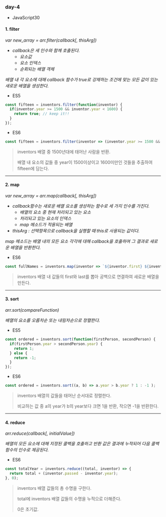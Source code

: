 ### day-4

* JavaScript30

#### 1. filter 

*var new_array = arr.filter(callback[, thisArg])*

* *callback은 세 인수와 함께 호출된다.*
  * *요소값*
  * *요소 인덱스*
  * *순회되는 배열 객체*

*배열 내 각 요소에 대해 callback 함수가 true로 강제하는 조건에 맞는 모든 값이 있는 새로운 배열을 생성한다.*

* ES5

```javascript
const fifteen = inventors.filter(function(inventor) {
  if(inventor.year >= 1500 && inventor.year < 1600) {
	return true; // keep it!!
  }
});
```

* ES6

```javascript
const fifteen = inventors.filter(inventor => (inventor.year >= 1500 && inventor.year < 1600));
```

> inventors 배열 중 1500년대에 태어난 사람을 반환.
>
> 배열 내 요소의 값들 중 year이 1500이상이고 1600미만인 것들을 추출하여 fifteen에 담는다. 

---

#### 2. map 

*var new_array = arr.map(callback[, thisArg])*

* *callback함수는 새로운 배열 요소를 생성하는 함수로 세 가지 인수를 가진다.*
  * *배열의 요소 중 현재 처리되고 있는 요소*
  * *처리되고 있는 요소의 인덱스*
  * *map 메소드가 적용되는 배열*
* *thisArg : 선택항목으로 callback을 실행할 때 this로 사용되는 값이다.*

*map 메소드는 배열 내의 모든 요소 각각에 대해 callback을 호출하여 그 결과로 새로운 배열을 반환한다.*

* ES6

```javascript
const fullNames = inventors.map(inventor => `${inventor.first} ${inventor.last}`);
```

> inventors 배열 내 값들의 first와 last를 뽑아 공백으로 연결하여 새로운 배열을 만든다.

---

#### 3. sort

*arr.sort(compareFunction)*

*배열의 요소를 오름차순 또는 내림차순으로 정렬한다.*

* ES5

```javascript
const ordered = inventors.sort(function(firstPerson, secondPerson) {
  if(firstPerson.year > secondPerson.year) {
    return 1;
  } else {
    return -1;
  }
});
```

* ES6

```javascript
const ordered = inventors.sort((a, b) => a.year > b.year ? 1 : -1 );
```

> inventors 배열의 값들을 태어난 순서대로 정렬한다.
>
> 비교하는 값 중 a의 year가 b의 year보다 크면 1을 반환, 작으면 -1을 반환한다.

---

#### 4. reduce

*arr.reduce(callback[, initialValue])*

*배열의 모든 요소에 대해 지정된 콜백을 호출하고 반환 값은 결과에 누적되어 다음 콜백함수의 인수로 제공된다.*

* ES6

```javascript
const totalYear = inventors.reduce((total, inventor) => {
  return total + (inventor.passed - inventor.year);
}, 0);
```

> inventors 배열 값들의 총 수명을 구한다.
>
> total에 inventors 배열 값들의 수명을 누적으로 더해준다.
>
> 0은 초기값.